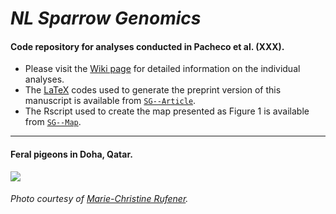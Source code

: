 # _NL Sparrow Genomics_

#### Code repository for analyses conducted in Pacheco et al. (XXX).

- Please visit the [Wiki page](https://github.com/g-pacheco/SparrowGenomics/wiki) for detailed information on the individual analyses.
- The [LaTeX](https://en.wikipedia.org/wiki/LaTeX) codes used to generate the preprint version of this manuscript is available from [`SG--Article`](https://github.com/g-pacheco/SparrowGenomics/tree/main/SG--Article).
- The Rscript used to create the map presented as Figure 1 is available from [`SG--Map`](https://github.com/g-pacheco/SparrowGenomics/blob/main/SG--Pipeline/SG--Plots/SG--Map).
***

#### Feral pigeons in Doha, Qatar.
![](https://github.com/g-pacheco/SparrowGenomics/blob/main/SG--Pipeline/SG--GitHubAuxiliaryFiles/SG--RepositoryImage.jpg)
###### Photo courtesy of [Marie-Christine Rufener](https://github.com/mcruf).
